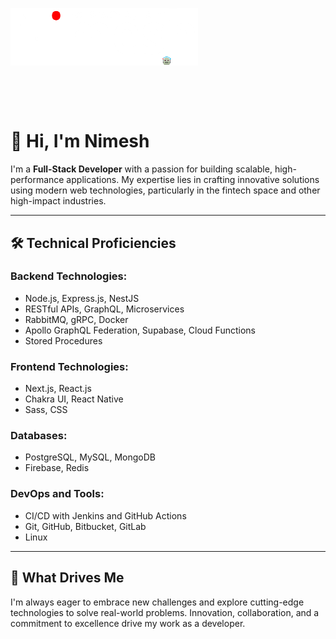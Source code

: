 <p>
    <img align="center"
      src="new nimesh.png"
        alt="nimesh-intro"
        width="300"/>
</p>
<br/>
<br/>
<br/>

# 👋 Hi, I'm Nimesh  

I'm a **Full-Stack Developer** with a passion for building scalable, high-performance applications. My expertise lies in crafting innovative solutions using modern web technologies, particularly in the fintech space and other high-impact industries.  

---

## 🛠️ Technical Proficiencies  

### **Backend Technologies:**  
- Node.js, Express.js, NestJS  
- RESTful APIs, GraphQL, Microservices  
- RabbitMQ, gRPC, Docker  
- Apollo GraphQL Federation, Supabase, Cloud Functions  
- Stored Procedures  

### **Frontend Technologies:**  
- Next.js, React.js  
- Chakra UI, React Native  
- Sass, CSS  

### **Databases:**  
- PostgreSQL, MySQL, MongoDB  
- Firebase, Redis  

### **DevOps and Tools:**  
- CI/CD with Jenkins and GitHub Actions  
- Git, GitHub, Bitbucket, GitLab  
- Linux  

---

## 🚀 What Drives Me  
I'm always eager to embrace new challenges and explore cutting-edge technologies to solve real-world problems. Innovation, collaboration, and a commitment to excellence drive my work as a developer.  

